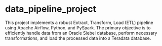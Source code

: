 # data_pipeline_project
This project implements a robust Extract, Transform, Load (ETL) pipeline using Apache Airflow, Python, and PySpark. The primary objective is to efficiently handle data from an Oracle Siebel database, perform necessary transformations, and load the processed data into a Teradata database. 
